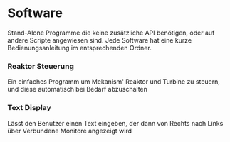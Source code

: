 # Software
Stand-Alone Programme die keine zusätzliche API benötigen, oder auf andere Scripte angewiesen sind.
Jede Software hat eine kurze Bedienungsanleitung im entsprechenden Ordner.

### Reaktor Steuerung
Ein einfaches Programm um Mekanism' Reaktor und Turbine zu steuern, und diese automatisch bei Bedarf abzuschalten

### Text Display
Lässt den Benutzer einen Text eingeben, der dann von Rechts nach Links über Verbundene Monitore angezeigt wird